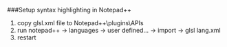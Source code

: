###Setup syntax highlighting in Notepad++
1. copy glsl.xml file to Notepad++\plugins\APIs
1. run notepad++ -> languages -> user defined... -> import -> glsl lang.xml
1. restart

